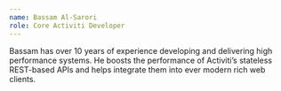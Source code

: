 ```yaml
--- 
name: Bassam Al-Sarori
role: Core Activiti Developer
---
```


Bassam has over 10 years of experience developing and delivering high performance systems. He boosts the performance of Activiti’s stateless REST-based APIs and helps integrate them into ever modern rich web clients.

